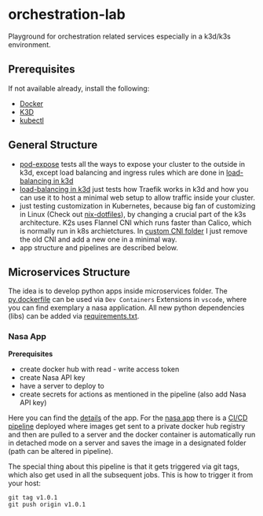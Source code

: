 # orchestration-lab

Playground for orchestration related services especially in a k3d/k3s environment.

## Prerequisites

If not available already, install the following:

- [Docker](https://docs.docker.com/engine/install/ubuntu/) 
- [K3D](https://k3d.io/v5.6.0/#installation)
- [kubectl](https://kubernetes.io/docs/tasks/tools/#kubectl)

## General Structure

- [pod-expose](pod-expose) tests all the ways to expose your cluster to the outside in k3d, except load balancing and ingress rules which are done in [load-balancing in k3d](load-balancing)
- [load-balancing in k3d](load-balancing) just tests how Traefik works in k3d and how you can use it to host a minimal web setup to allow traffic inside your cluster.
- just testing customization in Kubernetes, because big fan of customizing in Linux (Check out [nix-dotfiles](https://github.com/UmutAlpTuglu/nix-dotfiles)), by changing a crucial part of the k3s architecture. K2s uses Flannel CNI which runs faster than Calico, which is normally run in k8s archietctures. In [custom CNI folder](custom/CNI) I just remove the old CNI and add a new one in a minimal way.
- app structure and pipelines are described below.

## Microservices Structure

The idea is to develop python apps inside microservices folder. The [py.dockerfile](py.dockerfile) can be used via `Dev Containers` Extensions in `vscode`, where you can find exemplary a nasa application. All new python dependencies (libs) can be added via [requirements.txt](requirements.txt). 

### Nasa App

**Prerequisites**

- create docker hub with read - write access token
- create Nasa API key
- have a server to deploy to
- create secrets for actions as mentioned in the pipeline (also add Nasa API key)

Here you can find the [details](microservices/nasa/README.md) of the app.
For the [nasa app](microservices/nasa) there is a [CI/CD pipeline](.github/workflows/nasa_deploy.yml) deployed where images get sent to a private docker hub registry and then are pulled to a server and the docker container is automatically run in detached mode on a server and saves the image in a designated folder (path can be altered in pipeline). 

The special thing about this pipeline is that it gets triggered via git tags, which also get used in all the subsequent jobs.
This is how to trigger it from your host:
```shell
git tag v1.0.1
git push origin v1.0.1
```
